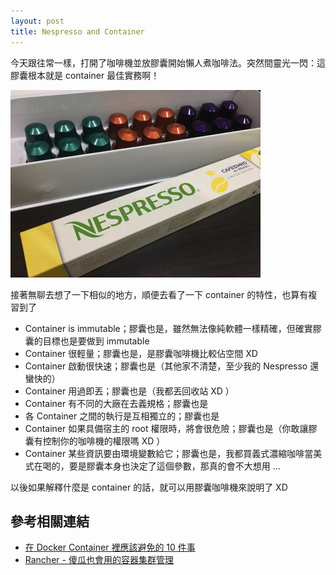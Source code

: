 ```yaml
---
layout: post
title: Nespresso and Container
---
```


今天跟往常一樣，打開了咖啡機並放膠囊開始懶人煮咖啡法。突然間靈光一閃：這膠囊根本就是 container 最佳實務啊！

<img width="400" src="/images/nespresso.jpg" alt="Nespresso 新的限量口味">

接著無聊去想了一下相似的地方，順便去看了一下 container 的特性，也算有複習到了

* Container is immutable；膠囊也是，雖然無法像純軟體一樣精確，但確實膠囊的目標也是要做到 immutable
* Container 很輕量；膠囊也是，是膠囊咖啡機比較佔空間 XD
* Container 啟動很快速；膠囊也是（其他家不清楚，至少我的 Nespresso 還蠻快的）
* Container 用過即丟；膠囊也是（我都丟回收站 XD ）
* Container 有不同的大廠在去義規格；膠囊也是
* 各 Container 之間的執行是互相獨立的；膠囊也是
* Container 如果具備宿主的 root 權限時，將會很危險；膠囊也是（你敢讓膠囊有控制你的咖啡機的權限嗎 XD ）
* Container 某些資訊要由環境變數給它；膠囊也是，我都買義式濃縮咖啡當美式在喝的，要是膠囊本身也決定了這個參數，那真的會不大想用 ...

以後如果解釋什麼是 container 的話，就可以用膠囊咖啡機來說明了 XD

## 參考相關連結

* [在 Docker Container 裡應該避免的 10 件事](https://blog.fntsr.tw/articles/2016/03/06/10-things-to-avoid-in-docker-containers/)
* [Rancher - 傻瓜也會用的容器集群管理](http://s.itho.me/containersummit/2016/0921/trackb/Rancher-%E5%82%BB%E7%93%9C%E4%B9%9F%E6%9C%83%E7%94%A8%E7%9A%84%E5%AE%B9%E5%99%A8%E9%9B%86%E7%BE%A4%E7%AE%A1%E7%90%86.pdf)
